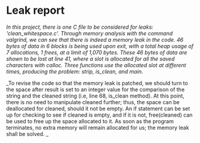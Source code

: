 # Leak report

_In this project, there is one C file to be considered for leaks: 'clean_whitespace.c'. Through memory analysis with the command valgrind, we can see that there is indeed a memory leak in the code. 46 bytes of data in 6 blocks is being used upon exit, with a total heap usage of 7 allocations, 1 frees, at a limit of 1,070 bytes. These 46 bytes of data are shown to be lost at line 41, where a slot is allocated for all the saved characters with calloc. Three functions use the allocated slot at different times, producing the problem: strip, is_clean, and main._

_To revise the code so that the memory leak is patched, we should turn to the space after result is set to an integer value for the comparison of the string and the cleaned string (i.e, line 68, is_clean method). At this point, there is no need to manipulate cleaned further; thus, the space can be deallocated for cleaned, should it not be empty. An if statement can be set up for checking to see if cleaned is empty, and if it is not, free(cleaned) can be used to free up the space allocated to it. As soon as the program terminates, no extra memory will remain allocated for us; the memory leak shall be solved. _
